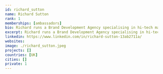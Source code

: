 ```yaml
---
id: richard_sutton
name: Richard Sutton
rank: 1
memberships: [ambassadors]
bio: Richard runs a Brand Development Agency specialising in hi-tech manufacturing, Industry 4.0 and Clean/Future Technologies. He has 30+ years’ experience in large scale project and team management and has broad creative experience in events, media, marketing and strategy. Although with a major automotive background, he is committed to lifestyle right-action, holistic intelligence in business and the circular economy imperative. I am thrilled by everything ThreeFold Foundation stands for and promises to be. The bright-eyed skills and gravitas of its creators and executors; the neatness and purity of its vision and form; its sustainability and neutrality; and its foundational mission to contribute. ThreeFold Foundation is a trail-blazing example of a higher state of consciousness in business. It’s a shaft of light in a tortured, still descending world and a manifestation of something genius.
excerpt: Richard runs a Brand Development Agency specialising in hi-tech manufacturing, Industry 4.0 and Clean/Future Technologies.
linkedin: https://www.linkedin.com/in/richard-sutton-13ab2711a/
websites: 
image: ./richard_sutton.jpeg
projects: []
countries: [UK]
cities: []
private: 1
---
```

